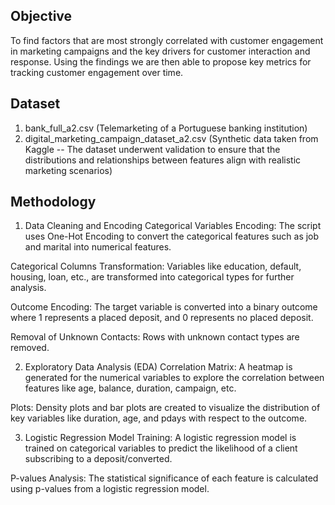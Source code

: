## Objective

To find factors that are most strongly correlated with customer engagement in marketing campaigns and the key drivers for customer interaction and response. Using the findings we are then able to propose key metrics for tracking customer engagement over time.

## Dataset
1. bank_full_a2.csv  (Telemarketing of a Portuguese banking institution)
2. digital_marketing_campaign_dataset_a2.csv (Synthetic data taken from Kaggle -- The dataset underwent validation to ensure that the distributions and relationships between features align with realistic marketing scenarios)

## Methodology

1. Data Cleaning and Encoding
Categorical Variables Encoding: The script uses One-Hot Encoding to convert the categorical features such as job and marital into numerical features.

Categorical Columns Transformation: Variables like education, default, housing, loan, etc., are transformed into categorical types for further analysis.

Outcome Encoding: The target variable is converted into a binary outcome where 1 represents a placed deposit, and 0 represents no placed deposit.

Removal of Unknown Contacts: Rows with unknown contact types are removed.

2. Exploratory Data Analysis (EDA)
Correlation Matrix: A heatmap is generated for the numerical variables to explore the correlation between features like age, balance, duration, campaign, etc.

Plots: Density plots and bar plots are created to visualize the distribution of key variables like duration, age, and pdays with respect to the outcome.

3. Logistic Regression
Model Training: A logistic regression model is trained on categorical variables to predict the likelihood of a client subscribing to a deposit/converted.

P-values Analysis: The statistical significance of each feature is calculated using p-values from a logistic regression model.
